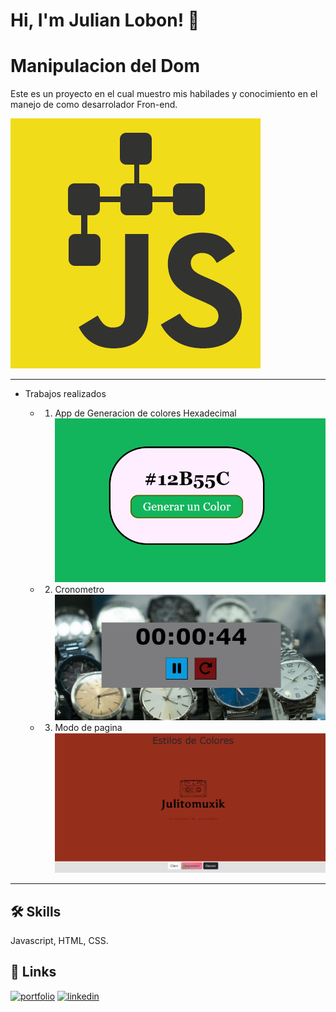 # Hi, I'm Julian Lobon! 👋

# Manipulacion del Dom 

Este es un proyecto en el cual muestro mis habilades y conocimiento en el manejo de como
desarrolador Fron-end.

![DOM](/img/dom.png)

---

 - Trabajos realizados

    +  1. App de Generacion de colores Hexadecimal
        ![Proyecto1](/Codigo%20Hexadecimal/img/color.png)

    +  2. Cronometro
        ![Proyecto2](/Cronometro//img/cronometro.png)

    +  3. Modo de pagina
        ![Proyecto3](/modo%20de%20pagina/img/pagina.png)
---
## 🛠 Skills
Javascript, HTML, CSS.
## 🔗 Links
[![portfolio](https://img.shields.io/badge/my_portfolio-000?style=for-the-badge&logo=ko-fi&logoColor=white)]()
[![linkedin](https://img.shields.io/badge/linkedin-0A66C2?style=for-the-badge&logo=linkedin&logoColor=white)](https://www.linkedin.com/in/julian-aguilar-/)
